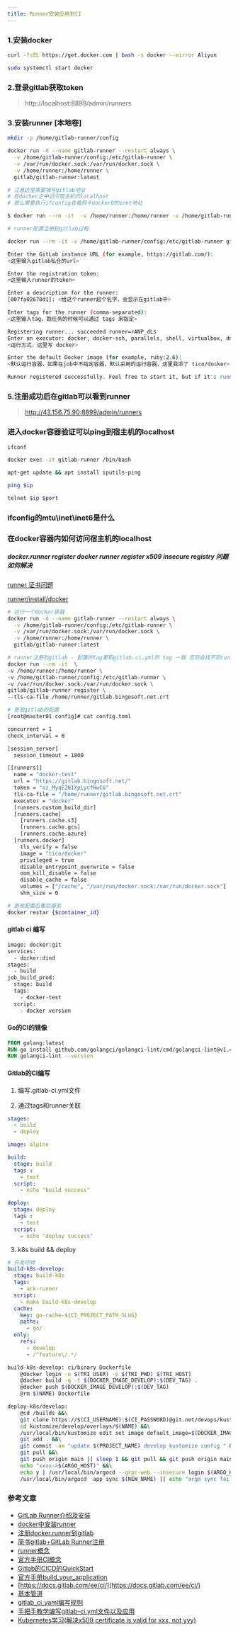 ```yaml
---
title: Runner安装应用到CI
---
```


### 1.安装docker

``` bash
curl -fsSL https://get.docker.com | bash -s docker --mirror Aliyun

sudo systemctl start docker
```

### 2.登录gitlab获取token

> http://localhost:8899/admin/runners

### 3.安装runner [本地卷]

``` bash
mkdir -p /home/gitlab-runner/config

docker run -d --name gitlab-runner --restart always \
  -v /home/gitlab-runner/config:/etc/gitlab-runner \
  -v /var/run/docker.sock:/var/run/docker.sock \
  -v /home/runner:/home/runner \
  gitlab/gitlab-runner:latest
```

``` bash
# 注意这里需要填写gitlab地址
# 在docker之中访问宿主机的localhost
# 那么需要执行ifconfig查看网卡docker0的inet地址

$ docker run --rm -it  -v /home/runner:/home/runner -v /home/gitlab-runner/config:/etc/gitlab-runner gitlab/gitlab-runner register
```

``` bash
# runner配置注册到gitlab过程

docker run --rm -it -v /home/gitlab-runner/config:/etc/gitlab-runner gitlab/gitlab-runner register

Enter the GitLab instance URL (for example, https://gitlab.com/):
<这里输入gitlab私仓的url>

Enter the registration token:
<这里输入runner的token>

Enter a description for the runner:
[007fa02670d1]: <给这个runner起个名字，会显示在gitlab中>

Enter tags for the runner (comma-separated):
<这里输入tag，跑任务的时候可以通过 tags 来指定>

Registering runner... succeeded runner=rANP_dLs
Enter an executor: docker, docker-ssh, parallels, shell, virtualbox, docker+machine, custom, ssh, docker-ssh+machine, kubernetes:
<运行方式，这里写 docker>

Enter the default Docker image (for example, ruby:2.6):
<默认运行容器，如果在job中不指定容器，默认采用的运行容器，这里我添了 tico/docker>

Runner registered successfully. Feel free to start it, but if it's running already the config should be automatically reloaded!
```

### 5.注册成功后在gitlab可以看到runner

> http://43.156.75.90:8899/admin/runners

### 进入docker容器验证可以ping到宿主机的localhost

``` bash
ifconf

docker exec -it gitlab-runner /bin/bash

apt-get update && apt install iputils-ping

ping $ip

telnet $ip $port
```

### ifconfig的mtu\inet\inet6是什么

### 在docker容器内如何访问宿主机的localhost

##### docker.runner register docker runner register x509 insecure registry 问题如何解决

[runner 证书问题](https://stackoverflow.com/questions/55622960/gitlab-runner-x509-certificate-signed-by-unknown-authority)

[runner/install/docker](https://docs.gitlab.com/runner/install/docker.html)

``` bash
# 运行一个docker容器
docker run -d --name gitlab-runner --restart always \
  -v /home/gitlab-runner/config:/etc/gitlab-runner \
  -v /var/run/docker.sock:/var/run/docker.sock \
  -v /home/runner:/home/runner \
  gitlab/gitlab-runner:latest

# runner注册到gitlab - 配置的tag要和gitlab.ci.yml的 tag 一致 否则会找不到runner
docker run --rm -it  \
-v /home/runner:/home/runner \
-v /home/gitlab-runner/config:/etc/gitlab-runner \
-v /var/run/docker.sock:/var/run/docker.sock \
gitlab/gitlab-runner register \
--tls-ca-file /home/runner/gitlab.bingosoft.net.crt

# 更改gitlab的配置
[root@master01 config]# cat config.toml 
```
``` bash
concurrent = 1
check_interval = 0

[session_server]
  session_timeout = 1800

[[runners]]
  name = "docker-test"
  url = "https://gitlab.bingosoft.net/"
  token = "oz_MyqE2N1XpLycfHwC6"
  tls-ca-file = "/home/runner/gitlab.bingosoft.net.crt"
  executor = "docker"
  [runners.custom_build_dir]
  [runners.cache]
    [runners.cache.s3]
    [runners.cache.gcs]
    [runners.cache.azure]
  [runners.docker]
    tls_verify = false
    image = "tico/docker"
    privileged = true
    disable_entrypoint_overwrite = false
    oom_kill_disable = false
    disable_cache = false
    volumes = ["/cache", "/var/run/docker.sock:/var/run/docker.sock"]
    shm_size = 0
```
``` bash
# 更改配置后重启服务
docker restar {$container_id}
```

#### gitlab ci 编写
``` bash
image: docker:git
services:
  - docker:dind
stages:
  - build
job_build_prod:
  stage: build
  tags:
    - docker-test
  script:
    - docker version
```


#### Go的CI的镜像

```Dockerfile
FROM golang:latest
RUN go install github.com/golangci/golangci-lint/cmd/golangci-lint@v1.49.0
RUN golangci-lint --version
```

#### Gitlab的CI编写

1. 编写.gitlab-ci.yml文件

2. 通过tags和runner关联

```yaml
stages:
  - build
  - deploy

image: alpine

build:
  stage: build
  tags :
    - test
  script:
    - echo "build success"

deploy:
  stage: deploy
  tags :
    - test
  script:
    - echo "deploy success"
```

3. k8s build && deploy

```yaml
# 开发环境
build-k8s-develop:
  stage: build-k8s
  tags:
    - ack-runner
  script:
    - make build-k8s-develop
  cache:
    key: go-cache-${CI_PROJECT_PATH_SLUG}
    paths:
      - go/
  only:
    refs:
      - develop
      - /^feature\/.*/
```

```bash
build-k8s-develop: ci/binary Dockerfile
	@docker login -u $(TRI_USER) -p $(TRI_PWD) $(TRI_HOST)
	@docker build -q -t $(DOCKER_IMAGE_DEVELOP):$(DEV_TAG) .
	@docker push $(DOCKER_IMAGE_DEVELOP):$(DEV_TAG)
	@rm $(NAME) Dockerfile
```

```bash
deploy-k8s/develop:
	@cd /builds &&\
	git clone https://$(CI_USERNAME):$(CI_PASSWORD)@git.net/devops/kustomize.git &&\
	cd kustomize/develop/overlays/$(NAME) &&\
	/usr/local/bin/kustomize edit set image default_image=$(DOCKER_IMAGE_DEVELOP):$(DEV_TAG) &&\
	git add . &&\
	git commit -am "update $(PROJECT_NAME) develop kustomize config " &&\
	git pull &&\
	git push origin main || sleep 1 && git pull && git push origin main || echo "nothing to commit" &&\
	echo "xxxx->$(ARGO_HOST)" &&\
	echo y | /usr/local/bin/argocd --grpc-web --insecure login $(ARGO_HOST)  --username $(ARGO_USER) --password $(ARGO_PWD) &&\
	/usr/local/bin/argocd  app sync $(NEW_NAME) || echo "argo sync failed"
```

### 参考文章

- [GitLab Runner介绍及安装](https://zhuanlan.zhihu.com/p/441581000)
- [docker中安装runner](https://docs.gitlab.cn/runner/install/docker.html)
- [注册docker.runner到gitlab](https://docs.gitlab.cn/runner/register/index.html#docker)
- [简书gitlab+GitLab Runner注册](https://www.jianshu.com/p/a096ebd62275)
- [runner概念](https://docs.gitlab.cn/runner/)
- [官方手册CI概念](https://docs.gitlab.cn/jh/ci/index.html)
- [Gitlab的CICD的QuickStart](https://docs.gitlab.cn/jh/ci/quick_start/index.html)
- [官方手册build_your_application](https://docs.gitlab.cn/jh/topics/build_your_application.html)
- [https://docs.gitlab.com/ee/ci/](https://docs.gitlab.com/ee/ci/)
- [基本管道](https://docs.gitlab.com/ee/ci/pipelines/pipeline_architectures.html#basic-pipelines)
- [gitlab_ci_yaml编写规则](https://docs.gitlab.cn/jh/ci/yaml/gitlab_ci_yaml.html)
- [手把手教学编写gitlab-ci.yml文件以及应用](https://blog.csdn.net/qq_27759825/article/details/124691745)
- [Kubernetes学习(解决x509 certificate is valid for xxx, not yyy)](https://izsk.me/2021/01/20/Kubernetes-x509-not-ip/)